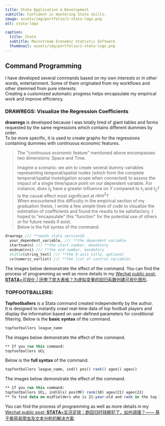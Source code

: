 ```yaml
---
title: Stata Application & Development
subtitle: Confident in mastering Stata skills.
image: assets/img/portfolio/1-stata-logo.png
alt: stata-logo

caption:
  title: Stata
  subtitle: Mainstream Economic Statistic Software
  thumbnail: assets/img/portfolio/1-stata-logo.png
---
```


## Command Programming
I have developed several commands based on my own interests or in other words, entertainment. Some of them originated from my workflows and other stemmed from pure interests.  
Creating a customized automatic progress helps encapsulate my empirical work and improve efficiency.
### DRAWREGS: Visualize the Regression Coefficients
**drawregs** is developed because I was totally tired of giant tables and forms requested by the same regressions which contains different dummies by order.  
To be more specific, it is used to create graphs for the regressions containing dummies with continuous economic features.  
> The "continuous economic feature" mentioned above encompasses two dimensions: Space and Time.
> 
> Imagine a scenario: we aim to create several dummy variables representing temporal/spatial nodes (which form the complete temporal/spatial investigation scope when connected) to assess the impact of a single time/space point on our dependent variable. For instance, does $t_5$ have a greater influence on $Y$ compared to $t_1$ and $t_2$? Is the causal effect most significant at $nkm^2$?  
When encountered this difficulty in the empirical section of my graduation thesis, I wrote a few simple lines of code to visualize the estimation of coefficients and found the results to be satisfactory. I hoped to "encapsulate" this "function" for the potential use of others or for future needs if exist.  
Below is the full syntax of the command.  
```Stata
drawregs /// **needs stata version18
  your_dependent_variable, /// **the dependent variable
  startnum(n) /// **the start number, mandatory
  endnum(n+i) /// **the end number, mandatory
  xtitle(string_text) /// **the X-axis title, optional
  cv(numeric_varlist) /// **the list of control variables
```
The images below demonstrate the effect of the command.
You can find the process of programming as well as more details in my [Wechat public post: 𝐒𝐓𝐀𝐓𝐀×可视化 | 厌倦了庞大表格？为虚拟变量的回归系数创建可视化图形](https://mp.weixin.qq.com/s/zivJLL6tqRkcjsNDRkx3Wg).
### TOPFOOTBALLERS:
**Topfootballers** is a Stata command created independently by the author.  
It is designed to instantly crawl real-time data of top football players and display the information based on user-defined parameters for conditional filtering.
Below is the **basic syntax** of the command.
```Stata
topfootballers league_name
```
The images below demonstrate the effect of the command.
```Stata
** If you run this command:
topfootballers UCL
```
Below is the **full syntax** of the command.
```Stata
topfootballers league_name, ind() pos() rank() ageo() ageu() 
```
The images below demonstrate the effect of the command.
```Stata
** If you run this command:
topfootballers UCL, ind(Gls) pos(MF) rank(10) ageu(21) ageo(21)
** To find data on midfielders who is 21-year-old and rank in the top 10 for goals scored in the UEFA Champions League
```
You can find the process of programming as well as more details in my [Wechat public post: 𝐒𝐓𝐀𝐓𝐀×实况足球｜跑回归时球瘾犯了，如何调理？—— 基于极简易爬虫及文本分析的解决方案](https://mp.weixin.qq.com/s/F0G4zVV11kcRU4pt7ghDpw).

